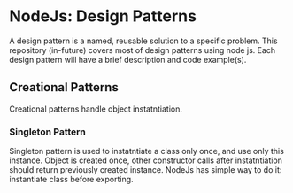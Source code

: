# NodeJs: Design Patterns

A design pattern is a named, reusable solution to a specific problem. This repository (in-future)  covers most of design patterns using node js. Each design pattern will have a brief description and code example(s).

## Creational Patterns

Creational patterns handle object instatntiation. 

### Singleton Pattern

Singleton pattern is used to instatntiate a class only once, and use only this instance. Object is created once, other constructor calls after instatntiation should return previously created instance. NodeJs has simple way to do it: instantiate class before exporting. 
